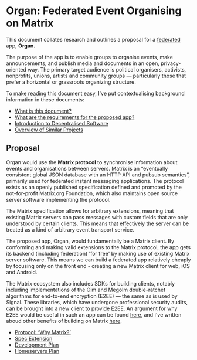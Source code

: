 # Organ: Federated Event Organising on Matrix

This document collates research and outlines a proposal for a [federated](decentralised-software.md) app, **Organ.**

The purpose of the app is to enable groups to organise events, make announcements,
and publish media and documents in an open, privacy-oriented way. The primary target audience is political organisers,
activists, nonprofits, unions, artists and community groups — particularly those
that prefer a horizontal or grassroots organizing structure.

To make reading this document easy, I've put contextualising background information in these documents:

- [What is this document?](authors-note.md)
- [What are the requirements for the proposed app?](requirements.md)
- [Introduction to Decentralised Software](decentralised-software.md)
- [Overview of Similar Projects](similar-projects.md)

## Proposal

Organ would use the **Matrix protocol** to synchronise information about events and
organisations between servers. Matrix is an “eventually consistent global JSON
database with an HTTP API and pubsub semantics”, primarily used for federated
instant messaging applications. The protocol exists as an openly published
specification defined and promoted by the not-for-profit Matrix.org Foundation,
which also maintains open source server software implementing the protocol.

The Matrix specification allows for arbitrary extensions, meaning that existing Matrix
servers can pass messages with custom fields that are only understood by certain
clients. This means that effectively the server can be treated as a kind of
arbitrary event transport service.

The proposed app, Organ, would fundamentally be a Matrix client. By conforming
and making valid extensions to the Matrix protocol, the app gets its backend
(including federation) 'for free' by making use of existing Matrix server
software. This means we can build a federated app relatively cheaply by focusing only on the
front end - creating a new Matrix client for web, iOS and Android.

The Matrix ecosystem also includes SDKs for building clients, notably including
implementations of the Olm and Megolm double-ratchet algorithms for end-to-end
encryption (E2EE) — the same as is used by Signal. These libraries, which have
undergone professional security audits, can be brought into a new client to provide E2EE. An argument for why E2EE would be useful in such an app can be found [here](requirements.md), and I've written aboud other benefits of building on Matrix [here](protocol.md).  

- [Protocol: ‘Why Matrix?’](protocol.md)
- [Spec Extension](spec-extension.md)
- [Development Plan](development-plan.md)
- [Homeservers Plan](homeservers.md)
